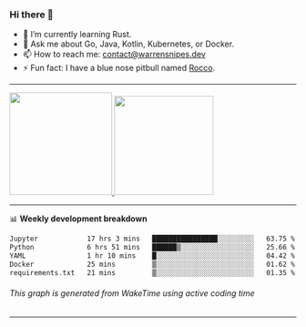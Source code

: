 ### Hi there 👋

- 🌱 I’m currently learning Rust.
- 💬 Ask me about Go, Java, Kotlin, Kubernetes, or Docker.
- 📫 How to reach me: contact@warrensnipes.dev
- ⚡ Fun fact: I have a blue nose pitbull named [Rocco](https://i.imgur.com/iLsSCKu.jpg).

-------


<a href="https://github.com/LockedThread/LockedThread">
  <img height="180em" src="https://github-readme-stats.vercel.app/api?username=LockedThread&theme=transparent&bg_color=00000000&show_icons=true&count_private=true" />
  <img height="174em" src="https://github-readme-stats.vercel.app/api/top-langs?username=LockedThread&theme=transparent&layout=compact&hide_progress=true&bg_color=00000000" />
  </a>

-------

📊 **Weekly development breakdown**
<!--START_SECTION:waka-->

```txt
Jupyter            17 hrs 3 mins   ████████████████░░░░░░░░░   63.75 %
Python             6 hrs 51 mins   ██████▒░░░░░░░░░░░░░░░░░░   25.66 %
YAML               1 hr 10 mins    █░░░░░░░░░░░░░░░░░░░░░░░░   04.42 %
Docker             25 mins         ▒░░░░░░░░░░░░░░░░░░░░░░░░   01.62 %
requirements.txt   21 mins         ▒░░░░░░░░░░░░░░░░░░░░░░░░   01.35 %
```

<!--END_SECTION:waka-->
###### *This graph is generated from WakeTime using active coding time*
-------
